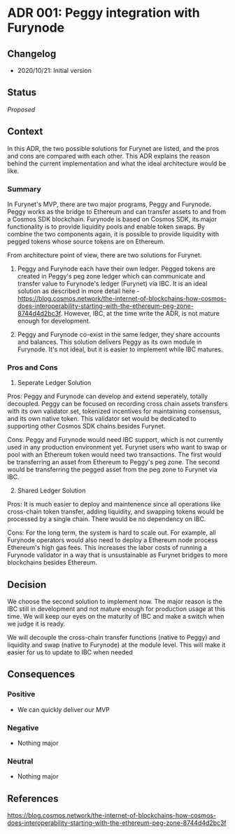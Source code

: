 # ADR 001: Peggy integration with Furynode

## Changelog

- 2020/10/21: Initial version

## Status

*Proposed*

## Context
In this ADR, the two possible solutions for Furynet are listed, and the pros and cons are compared with each other. This ADR explains the reason behind the current implementation and what the ideal architecture would be like.
### Summary

In Furynet's MVP, there are two major programs, Peggy and Furynode. Peggy works as the bridge to Ethereum and can transfer assets to and from a Cosmos SDK blockchain. Furynode is based on Cosmos SDK, its major functionality is to provide liquidity pools and enable token swaps. By combine the two components again, it is possible to provide liquidity with pegged tokens whose source tokens are on Ethereum. 

From architecture point of view, there are two solutions for Furynet.
1. Peggy and Furynode each have their own ledger.  Pegged tokens are created in Peggy's peg zone ledger which can communicate and transfer value to Furynode's ledger (Furynet) via IBC. It is an ideal solution as described in more detail here - https://blog.cosmos.network/the-internet-of-blockchains-how-cosmos-does-interoperability-starting-with-the-ethereum-peg-zone-8744d4d2bc3f. However, IBC, at the time write the ADR, is not mature enough for development. 

2. Peggy and Furynode co-exist in the same ledger, they share accounts and balances. This solution delivers Peggy as its own module in Furynode.  It's not ideal, but it is easier to implement while IBC matures.

### Pros and Cons

1. Seperate Ledger Solution

Pros: Peggy and Furynode can develop and extend seperately, totally decoupled. Peggy can be focused on recording cross chain assets transfers with its own validator set, tokenized incentives for maintaining consensus, and its own native token.  This validator set would be dedicated to supporting other Cosmos SDK chains besides Furynet.

Cons: Peggy and Furynode would need IBC support, which is not currently used in any production environment yet.  Furynet users who want to swap or pool with an Ethereum token would need two transactions.  The first would be transferring an asset from Ethereum to Peggy's peg zone.  The second would be transferring the pegged asset from the peg zone to Furynet via IBC.

2. Shared Ledger Solution

Pros: It is much easier to deploy and maintenence since all operations like cross-chain token transfer, adding liquidity, and swapping tokens would be processed by a single chain.  There would be no dependency on IBC.

Cons: For the long term, the system is hard to scale out. For example, all Furynode operators would also need to deploy a Ethereum node process Ethereum's high gas fees.  This increases the labor costs of running a Furynode validator in a way that is unsustainable as Furynet bridges to more blockchains besides Ethereum.

## Decision
We choose the second solution to implement now. The major reason is the IBC still in development and not mature enough for production usage at this time. We will keep our eyes on the maturity of IBC and make a switch when we judge it is ready.

We will decouple the cross-chain transfer functions (native to Peggy) and liquidity and swap (native to Furynode) at the module level. This will make it easier for us to update to IBC when needed

## Consequences

### Positive

- We can quickly deliver our MVP

### Negative

- Nothing major

### Neutral

- Nothing major

## References

https://blog.cosmos.network/the-internet-of-blockchains-how-cosmos-does-interoperability-starting-with-the-ethereum-peg-zone-8744d4d2bc3f
